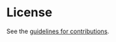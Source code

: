 # License

See the
[guidelines for contributions](https://github.com/OR13/draft-ietf-cose-dilithium/blob/main/CONTRIBUTING.md).
